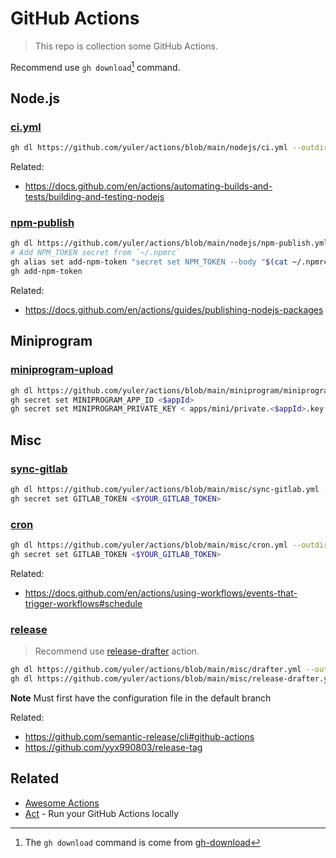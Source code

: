 # GitHub Actions

> This repo is collection some GitHub Actions.

Recommend use `gh download`[^gh-download] command.

## Node.js

### [ci.yml](./nodejs/ci.yml)

```bash
gh dl https://github.com/yuler/actions/blob/main/nodejs/ci.yml --outdir .github/workflows
```

Related:

- <https://docs.github.com/en/actions/automating-builds-and-tests/building-and-testing-nodejs>

### [npm-publish](./nodejs/npm-publish.yml)

```bash
gh dl https://github.com/yuler/actions/blob/main/nodejs/npm-publish.yml --outdir .github/workflows
# Add NPM_TOKEN secret from `~/.npmrc`
gh alias set add-npm-token "secret set NPM_TOKEN --body "$(cat ~/.npmrc | grep _authToken | sed 's/\/\/registry.npmjs.org\/:_authToken=//')""
gh add-npm-token
```

Related:

- <https://docs.github.com/en/actions/guides/publishing-nodejs-packages>

## Miniprogram

### [miniprogram-upload](./miniprogram/miniprogram-upload.yml)

```bash
gh dl https://github.com/yuler/actions/blob/main/miniprogram/miniprogram-upload.yml --outdir .github/workflows
gh secret set MINIPROGRAM_APP_ID <$appId>
gh secret set MINIPROGRAM_PRIVATE_KEY < apps/mini/private.<$appId>.key
```

## Misc

### [sync-gitlab](./misc/sync-gitlab.yml)

```bash
gh dl https://github.com/yuler/actions/blob/main/misc/sync-gitlab.yml --outdir .github/workflows
gh secret set GITLAB_TOKEN <$YOUR_GITLAB_TOKEN>
```

### [cron](./misc/cron.yml)

```bash
gh dl https://github.com/yuler/actions/blob/main/misc/cron.yml --outdir .github/workflows
gh secret set GITLAB_TOKEN <$YOUR_GITLAB_TOKEN>
```

Related:

- <https://docs.github.com/en/actions/using-workflows/events-that-trigger-workflows#schedule>

### [release](./misc/release-drafter.yml)

> Recommend use [release-drafter](https://github.com/release-drafter/release-drafter) action.

```bash
gh dl https://github.com/yuler/actions/blob/main/misc/drafter.yml --outdir .github/workflows
gh dl https://github.com/yuler/actions/blob/main/misc/release-drafter.yml --outdir .github
```

**Note** Must first have the configuration file in the default branch

Related:

- <https://github.com/semantic-release/cli#github-actions>
- <https://github.com/yyx990803/release-tag>

## Related

- [Awesome Actions](https://github.com/sdras/awesome-actions)
- [Act](https://github.com/nektos/act) - Run your GitHub Actions locally

[^gh-download]: The `gh download` command is come from [gh-download](https://github.com/yuler/gh-download)
